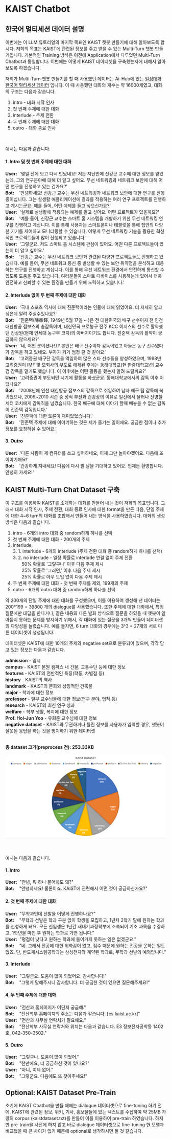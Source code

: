 # KAIST Chatbot

## 한국어 멀티세션 데이터 설명

이번에는 이 LLM 튜토리얼의 마지막 목표인 KAIST 챗봇 만들기에 대해 알아보도록 합시다. 저희의 목표는 KAIST에 관련된 정보를 주고 받을 수 있는 Multi-Turn 챗봇 만들기입니다. 기본적인 Training 방식은 이전에 Application에서 다루었던 Multi-Turn Chatbot과 동일합니다. 이번에는 어떻게 KAIST 데이터셋을 구축했는지에 대해서 알아보도록 하겠습니다. 
<br>

저희가 Multi-Turn 챗봇 만들기를 할 때 사용했던 데이터는 Ai-Hub에 있는 [일상대화 한국어 멀티세션 데이터](https://www.aihub.or.kr/aihubdata/data/view.do?currMenu=115&topMenu=100&dataSetSn=71630) 입니다. 이 때 사용했던 대화의 개수는 약 16000개였고, 대화의 구조는 다음과 같습니다.



1. intro - 대화 시작 인사
2. 첫 번째 주제에 대한 대화
3. interlude - 주제 전환
4. 두 번째 주제에 대한 대화
5. outro - 대화 종료 인사
<br>

예시는 다음과 같습니다.

#### 1. Intro 및 첫 번째 주제에 대한 대화 <br>
**User:** &nbsp;'몇일 전에 보고 다시 만났네요! 저는 지난번에 신강근 교수에 대한 정보를 얻었는데, 그의 연구분야에 대해 더 알고 싶어요. 무선 네트워킹과 네트워크 보안에 대해 어떤 연구를 진행하고 있는 건가요?' <br>
**Bot:** &nbsp;&nbsp;&nbsp;'안녕하세요! 신강근 교수는 무선 네트워킹과 네트워크 보안에 대한 연구를 진행 중이십니다. 그는 실생활 애플리케이션에 결과를 적용하는 여러 연구 프로젝트를 진행하고 계시는군요. 예를 들어, 어떤 예제를 들고 싶으신가요?'<br>
**User:** &nbsp;'실제로 실생활에 적용되는 예제를 알고 싶어요. 어떤 프로젝트가 있을까요?'<br>
**Bot:** &nbsp;&nbsp;&nbsp;'예를 들어, 신강근 교수는 스마트 홈 시스템을 개발하기 위한 무선 네트워킹 연구를 진행하고 계십니다. 이를 통해 사용자는 스마트폰이나 태블릿을 통해 집안의 다양한 기기를 제어하고 모니터링할 수 있습니다. 이렇게 무선 네트워킹 기술을 활용한 혁신적인 프로젝트들이 많이 진행되고 있습니다.'<br>
**User:** &nbsp;'그렇군요. 저도 스마트 홈 시스템에 관심이 있어요. 어떤 다른 프로젝트들이 있는지 더 알고 싶어요.'<br>
**Bot:** &nbsp;&nbsp;&nbsp;'신강근 교수는 무선 네트워크 보안과 관련된 다양한 프로젝트들도 진행하고 있습니다. 예를 들어, 무선 네트워크 통신 중 발생할 수 있는 보안 취약점을 분석하고 대응하는 연구를 진행하고 계십니다. 이를 통해 무선 네트워크 환경에서 안전하게 통신할 수 있도록 도움을 주고 있습니다. 여러분들이 스마트 디바이스를 사용하는데 있어서 더욱 안전하고 신뢰할 수 있는 환경을 만들기 위해 노력하고 있습니다.'<br>
#### 2. Interlude 없이 두 번째 주제에 대한 대화<br>
**User:** &nbsp;'국내 스포츠 역사에 대해 진준택이라는 인물에 대해 읽었어요. 더 자세히 알고 싶은데 알려 주실수있나요?'<br>
**Bot:** &nbsp;&nbsp;&nbsp;'진준택(陳準鐸, 1949년 5월 17일 ~ )은 전 대한민국의 배구 선수이자 전 인천 대한항공 점보스의 총감독이며, 대한민국 프로농구 전주 KCC 이지스의 선수로 활약했던 진상원(현재 연세대 농구부 코치)의 아버지이기도 합니다. 진준택 감독의 활약이 궁금하지 않으세요?'<br>
**User:** &nbsp;'네, 어떤 분이셨나요? 본인은 배구 선수이자 감독이었고 아들은 농구 선수였다가 감독을 하고 있네요. 부자가 키가 엄청 클 것 같아요.'<br>
**Bot:** &nbsp;&nbsp;&nbsp;'고려증권 배구단 감독을 역임하여 많은 스타 선수들을 양성하였으며, 1998년 고려증권이 IMF 및 모회사의 부도로 해체된 후에는 동해대학교(현 한중대학교)의 교수 겸 감독을 맡기도 했습니다. 이 이후에는 어떤 활동을 했는지 알려 드릴까요?'<br>
**User:** &nbsp;'고려증권이 부도되던 시기에 활동을 하셨군요. 동해대학교에서의 감독 이후 어땠나요?'<br>
**Bot:** &nbsp;&nbsp;&nbsp;'2008년에 인천 대한항공 점보스의 감독으로 취임하여 남자 배구 팀 감독에 복귀했으나, 2009~2010 시즌 중 성적 부진과 건강상의 이유로 일선에서 물러나 신영철 세터 코치에게 감독직을 넘겼습니다. 한국 배구에 대해 이야기 할때 빼놓을 수 없는 감독이 진준택 감독입니다.'<br>
**User:** &nbsp;'진준택에 대한 토론이 재미있었습니다.'<br>
**Bot:** &nbsp;&nbsp;&nbsp;'진준택 주제에 대해 이야기하는 것은 제가 즐기는 일이에요. 궁금한 점이나 추가 정보를 요청하실 수 있어요.'<br>
#### 3. Outro<br>
**User:** &nbsp;'다른 사람이 제 컴퓨터를 쓰고 싶어하네요, 이제 그만 놀아야겠어요. 다음에 또 이야기해요!'<br>
**Bot:** &nbsp;&nbsp;&nbsp;'건강하게 지내세요! 다음에 다시 뵐 날을 기대하고 있어요. 언제든 환영합니다. 안녕히 가세요!'

## KAIST Multi-Turn Chat Dataset 구축

이 구조를 이용하여 KAIST를 소개하는 대화를 만들어 내는 것이 저희의 목표입니다. 그래서 대화 시작 인사, 주제 전환, 대화 종료 인사에 대한 format을 만든 다음, 단일 주제에 대한 4~6 turn의 대화를 조합해서 만들어 내는 방식을 사용하였습니다. 대화의 생성 방식은 다음과 같습니다.

1. intro - 6개의 intro 대화 중 random하게 하나를 선택 <br>
2. 첫 번째 주제에 대한 대화 - 200개의 주제 <br>
3. interlude <br>
    3. 1. interlude - 6개의 interlude (주제 전환 대화 중 random하게 하나를 선택) <br>
    3. 2. no interlude - 일정 확률로 interlude 연결 없이 주제 전환 <br>
        &nbsp;&nbsp;&nbsp;&nbsp;&nbsp;&nbsp;&nbsp;50% 확률로 '그렇구나' 이후 다음 주제 제시 <br>
        &nbsp;&nbsp;&nbsp;&nbsp;&nbsp;&nbsp;&nbsp;25% 확률로 '그러면,' 이후 다음 주제 제시 <br>
        &nbsp;&nbsp;&nbsp;&nbsp;&nbsp;&nbsp;&nbsp;25% 확률로 아무 도입 없이 다음 주제 제시 <br>
4. 두 번째 주제에 대한 대화 - 첫 번째 주제를 제외, 199개의 주제 <br>
5. outro - 6개의 outro 대화 중 random하게 하나를 선택 <br>

약 200개의 단일 주제에 대한 대화를 구성했으며, 이를 이용하여 생성해 낸 데이터는 200*199 = 39800 개의 dialogue를 사용했습니다. 또한 주제에 대한 대화에서, 특정 질문에만 대답을 한다거나, 같은 내용의 다른 발화 방식으로 질문을 하였을 때 챗봇이 알아듣지 못하는 문제를 방지하기 위해서, 각 대화에 있는 질문을 3개씩 만들어 데이터셋의 다양성을 늘렸습니다. 예를 들자면, 6 turn 대화의 경우에는 3^3 = 27개의 서로 다른 데이터셋이 생성됩니다. <br>

데이터셋은 KAIST에 대한 10개의 주제와 negative set으로 분류되어 있으며, 각각 담고 있는 정보는 다음과 같습니다. <br>

**admission** - 입시<br>
**campus** - KAIST 본원 캠퍼스 내 건물, 교통수단 등에 대한 정보<br>
**features** - KAIST의 전반적인 특징(학풍, 차별점 등)<br>
**history** - KAIST의 역사<br>
**landmark** - KAIST의 문화와 상징적인 건축물<br>
**major** - 학과에 대한 정보<br>
**professor** - 일부 교수님들에 대한 정보(연구 분야, 업적 등)<br>
**research** - KAIST의 최신 연구 성과<br>
**welfare** - 학부 생활, 복지에 대한 정보<br>
**Prof. Hoi-Jun Yoo** - 유회준 교수님에 대한 정보<br>
**negative dataset** - KAIST와 무관하거나 틀린 정보를 사용자가 입력할 경우, 챗봇이 잘못된 응답을 하는 것을 방지하기 위한 데이터셋<br>
<br>

**총 dataset 크기(preprocess 전): 253.33KB<br>**

![image](../image/statistics.png)

<br>
<br>
예시는 다음과 같습니다.

#### 1. Intro<br>
**User:** &nbsp;"안녕, 뭐 하나 물어봐도 돼?"<br>
**Bot:** &nbsp;&nbsp;&nbsp;"안녕하세요! 물론이죠. KAIST에 관련해서 어떤 것이 궁금하신가요?"<br>
#### 2. 첫 번째 주제에 대한 대화<br>
**User:** &nbsp;"무학과인데 선발을 어떻게 진행하나요?"<br>
**Bot:** &nbsp;&nbsp;&nbsp;"무학과 선발은 학과 구분 없이 학생을 모집하고, 1년차 2학기 말에 원하는 학과를 신청하게 돼요. 모든 신입생은 1년간 새내기과정학부에 소속되어 기초 과목을 수강하고, 1학년을 마친 후 원하는 학과로 가면 됩니다."<br>
**User:** &nbsp;"평점이 낮다고 원하는 학과에 들어가지 못하는 일은 없겠군요."<br>
**Bot:** &nbsp;&nbsp;&nbsp;"네. 그래서 전공에 대한 위화감이 없고, 점수 때문에 원하는 전공을 못하는 일도 없죠. 단, 반도체시스템공학과는 삼성전자와 계약된 학과로, 무학과 선발의 예외입니다."<br>
#### 3. Interlude<br>
**User:** &nbsp;"그렇군요. 도움이 많이 되었어요. 감사합니다!"<br>
**Bot:** &nbsp;&nbsp;&nbsp;"그렇게 말해주시니 감사합니다. 더 궁금한 것이 있으면 질문해주세요!"<br>
#### 4. 두 번째 주제에 대한 대화<br>
**User:** &nbsp;"전산과 홈페이지가 어딘지 궁금해."<br>
**Bot:** &nbsp;&nbsp;&nbsp;"전산학부 홈페이지의 주소는 다음과 같습니다. [cs.kaist.ac.kr]"<br>
**User:** &nbsp;"전산과 사무실 연락처가 필요해요."<br>
**Bot:** &nbsp;&nbsp;&nbsp;"전산학부 사무실 연락처와 위치는 다음과 같습니다. E3 정보전자공학동 1402호, 042-350-3502."<br>
#### 5. Outro<br>
**User:** &nbsp;"그렇구나. 도움이 많이 되었어."<br>
**Bot:** &nbsp;&nbsp;&nbsp;"천만에요, 더 궁금하신 것이 있나요?"<br>
**User:** &nbsp;"아니, 이제 없어."<br>
**Bot:** &nbsp;&nbsp;&nbsp;"그렇군요. 다음에도 또 찾아주세요!"<br>


## Optional: KAIST Dataset Pre-Train

초기에 KAIST Chatbot을 만들 때에는 dialogue 데이터셋으로 fine-tuning 하기 전에, KAIST에 관련된 정보, 위키, 기사, 홍보물들에 있는 텍스트를 수집하여 약 25MB 가량의 corpus (kaistdataset.txt)를 만들어 이를 이용하여 pre-train 하였습니다. 하지만 pre-train을 사전에 하지 않고 바로 dialogue 데이터셋으로 fine-tuning 한 모델과 비교했을 때 큰 차이가 없기 때문에 optional로 생각하시면 될 것 같습니다.
